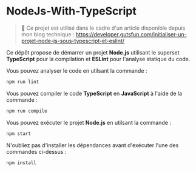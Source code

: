 # NodeJs-With-TypeScript

> 📃 Ce projet est utilisé dans le cadre d'un article disponible depuis mon blog technique :
https://developer.gutsfun.com/initialiser-un-projet-node-js-sous-typescript-et-eslint/

Ce dépôt propose de démarrer un projet **Node.js** utilisant le superset **TypeScript** pour la compilation et **ESLint** pour l'analyse statique du code.

Vous pouvez analyser le code en utilsant la commande :
```bash
npm run lint
```

Vous pouvez compiler le code **TypeScript** en **JavaScript** à l'aide de la commande :
```bash
npm run compile
```

Vous pouvez exécuter le projet **Node.js** en utilsant la commande :
```bash
npm start
```

N'oubliez pas d'installer les dépendances avant d'exécuter l'une des commandes ci-dessus :
```bash
npm install
```
